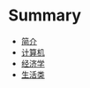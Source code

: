 # Summary
* [简介](README.md)
* [计算机](Computer/chapter1/test.md)
* [经济学](Economy/chapter1/test.md)
* [生活类](Life/chapter1/test.md)